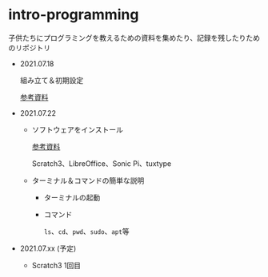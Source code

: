 # intro-programming

子供たちにプログラミングを教えるための資料を集めたり、記録を残したりためのリポジトリ

- 2021.07.18

  組み立て＆初期設定

  [参考資料](./raspi/RaspberryPi組み立てと初期設定.pdf)

- 2021.07.22
  - ソフトウェアをインストール
  
    [参考資料](./raspi/install-software-to-raspi.md)

    Scratch3、LibreOffice、Sonic Pi、tuxtype

  - ターミナル＆コマンドの簡単な説明
    - ターミナルの起動
    - コマンド

      `ls`、`cd`、`pwd`、`sudo`、`apt`等

- 2021.07.xx (予定)
  - Scratch3 1回目
